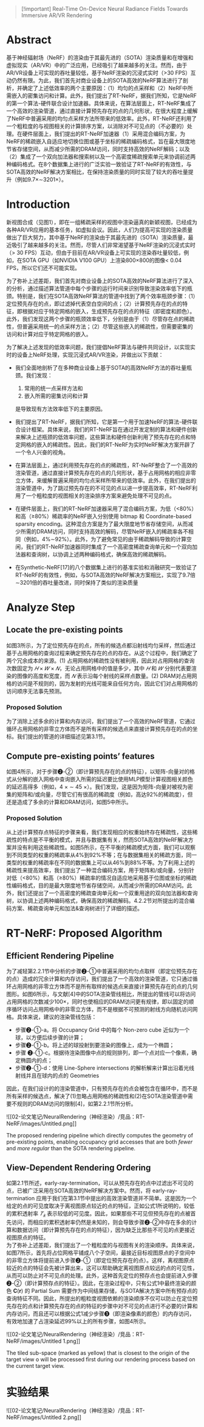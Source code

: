 > [!important] Real-Time On-Device Neural Radiance Fields Towards Immersive AR/VR Rendering

# Abstract

基于神经辐射场（NeRF）的渲染由于其最先进的（SOTA）渲染质量和在增强和虚拟现实（AR/VR）中的广泛应用，已经吸引了越来越多的关注。然而，由于AR/VR设备上可实现的吞吐量较低，基于NeRF渲染的沉浸式实时（>30 FPS）互动仍然有限。为此，我们首先对商业设备上的SOTA高效的NeRF算法进行了剖析，并确定了上述低效率的两个主要原因：（1）均匀的点采样和（2）NeRF中所需嵌入的密集访问和计算。此外，我们提出了RT-NeRF，据我们所知，它是NeRF的第一个算法-硬件联合设计加速器。具体来说，在算法层面上，RT-NeRF集成了一个高效的渲染管道，通过直接计算预先存在的点的几何形状，在很大程度上缓解了NeRF中普遍采用的均匀点采样方法所带来的低效率。此外，RT-NeRF还利用了一个粗粒度的与视图相关的计算排序方案，以消除对不可见点的（不必要的）处理。在硬件层面上，我们提出的RT-NeRF加速器（1）采用混合编码方案，为NeRF的稀疏嵌入自适应地切换位图或基于坐标的稀疏编码格式，旨在最大限度地节省存储空间，从而减少所需的DRAM访问，同时支持高效的NeRF解码；以及（2）集成了一个双向加法器和搜索树以及一个高密度稀疏搜索单元来协调前述两种编码格式。在8个数据集上进行的广泛实验一致验证了RT-NeRF的有效性，与SOTA高效的NeRF解决方案相比，在保持渲染质量的同时实现了较大的吞吐量提升（例如9.7×∼3201×）。

# Introduction

新视图合成（见图1），即在一组稀疏采样的视图中渲染逼真的新颖视图，已经成为各种AR/VR应用的基本任务，如虚拟会议。因此，人们为提高可实现的渲染质量做出了巨大努力，其中基于NeRF的渲染由于其最先进的（SOTA）渲染质量，最近吸引了越来越多的关注。然而，尽管人们非常渴望基于NeRF渲染的沉浸式实时（> 30 FPS）互动，但由于目前在AR/VR设备上可实现的渲染吞吐量较低，例如，在SOTA GPU（如NVIDIA V100 GPU）上渲染800×800的图像< 0.04 FPS，所以它们还不可能实现。

为了弥补上述差距，我们首先对商业设备上的SOTA高效的NeRF算法进行了深入的分析，通过描述算法管道中每个步骤的运行时间来识别导致渲染效率低下的瓶颈。特别是，我们在SOTA高效NeRF算法的管道中找到了两个效率瓶颈步骤：（1）定位预先存在的点，即过滤掉代表空白空间的点；（2）计算预先存在的点的特征，即根据对应于特定网格的嵌入，生成预先存在的点的特征（即密度和颜色）。此外，我们发现这两个步骤的瓶颈效率低下，分别是由于（1）尽管存在点的稀疏性，但普遍采用统一的点采样方法；（2）尽管这些嵌入的稀疏性，但需要密集的访问和计算对应于特定网格的嵌入。

为了解决上述发现的低效率问题，我们提倡NeRF算法与硬件共同设计，以实现实时的设备上NeRF处理，实现沉浸式AR/VR渲染，并做出以下贡献：

- 我们全面地剖析了在多种商业设备上基于SOTA的高效NeRF方法的吞吐量瓶颈。我们发现：
    
    1. 常用的统一点采样方法和
    2. 嵌入所需的密集访问和计算
    
    是导致现有方法效率低下的主要原因。
    
- 我们提出了RT-NeRF，据我们所知，它是第一个用于加速NeRF的算法-硬件联合设计框架。具体来说，我们的RT-NeRF旨在通过开发定制的算法和硬件创新来解决上述瓶颈的低效率问题，这些算法和硬件创新利用了预先存在的点和特定网格的嵌入的稀疏性。因此，我们的RT-NeRF为实时NeRF解决方案开辟了一个令人兴奋的视角。
- 在算法层面上，通过利用预先存在的点的稀疏性，RT-NeRF整合了一个高效的渲染管道，通过直接计算预先存在的点的几何形状，基于占用网格的相应非零立方体，来缓解普遍采用的均匀点采样所带来的低效率。此外，在我们提出的渲染管道中，为了跳过预先存在的不可见的点以进一步提高效率，RT-NeRF利用了一个粗粒度的视图相关的渲染排序方案来避免处理不可见的点。
- 在硬件层面上，我们的RT-NeRF加速器采用了混合编码方案，为低（<80%）和高（≥80%）稀疏率的NeRF嵌入分别使用 bitmap 和 Coordinate-based sparsity encoding。这种混合方案是为了最大限度地节省存储空间，从而减少所需的DRAM访问，同时支持高效的解码，尽管NeRF嵌入的稀疏率各不相同（例如，4%∼92%）。此外，为了避免常见的由于稀疏解码导致的计算空闲，我们的RT-NeRF加速器同时集成了一个高密度稀疏查询单元和一个双向加法器和查询树，以协调上述两种编码格式，确保高效的稀疏解码。
- 在Synthetic-NeRF[17]的八个数据集上进行的基准实验和消融研究一致验证了RT-NeRF的有效性，例如，与SOTA高效的NeRF解决方案相比，实现了9.7倍∼3201倍的吞吐量改进，同时保持了类似的渲染质量

  

# Analyze Step

## L**ocate the pre-existing points**

如图3所示，为了定位预先存在的点，所有的候选点都沿射线均匀采样，然后通过基于占用网格的查询过程来确定预先存在的点的存在。从这个过程中，我们确定了两个冗余成本的来源。(1) 占用网格的稀疏性没有被利用，因此对占用网格的查询次数固定为 $𝐻×𝑊×𝑁$，无论占用网格中的值是多少，其中 $𝐻$ 和 $𝑊$ 分别代表要渲染的图像的高度和宽度，而 $𝑁$ 表示沿每个射线的采样点数量。(2) DRAM对占用网格的访问是不规则的，因为发射的光线可能来自任何方向，因此它们对占用网格的访问顺序无法事先预测。

### Proposed Solution

为了消除上述多余的计算和内存访问，我们提出了一个高效的NeRF管道，它通过循环占用网格的非零立方体而不是所有采样的候选点来直接计算预先存在的点的坐标。我们提出的管道的详细描述见第3.1节。

## C**ompute pre-existing points’ features**

如图4所示，对于步骤❷-②（即计算预先存在的点的特征），以矩阵-向量对的格式从分解的嵌入网格中查询嵌入所需的延迟要比使用MLP模型计算视图相关颜色的延迟高得多（例如，4 × ∼ 45 ×）。我们发现，这是因为矩阵-向量对被视为密集的矩阵和/或向量，尽管它们有很高的稀疏度（例如，高达92%的稀疏度），但还是造成了多余的计算和DRAM访问，如图5中所示。

### Proposed Solution

从上述计算预存点特征的步骤来看，我们发现相应的权重始终存在稀疏性，这些稀疏性的特点是不平衡的模式，并且与数据集有关，然而SOTA高效的NeRF解决方案并没有利用这些稀疏性。如图5所示，在不平衡的稀疏模式方面，我们可以观察到不同类型的权重的稀疏率从4%到92%不等；在与数据集相关的稀疏方面，同一类型的权重的稀疏率在不同的数据集上可以从46%到88%不等。为了利用上述的稀疏性来提高效率，我们提出了一种混合编码方案，用于矩阵和/或向量，分别针对低（<80%）和高（≥80%）稀疏率的情况自适应地采用基于位图或坐标的稀疏性编码格式，目的是最大限度地节省存储空间，从而减少所需的DRAM访问。此外，我们还提出了一个高密度的稀疏查询单元和一个双重用途的双向加法器和查询树，以协调上述两种编码格式，确保高效的稀疏解码。4.2.2节对所提出的混合编码方案、稀疏查询单元和加法&查询树进行了详细的描述。

# RT-NeRF: Proposed Algorithm

## **Efficient Rendering Pipeline**

为了减轻第2.2.1节中分析的步骤❷-①中普遍采用的均匀点取样（即定位预先存在的点）造成的冗余计算和内存访问，我们提出了一个高效的渲染管道，它只通过循环占用网格的非零立方体而不是所有取样的候选点来直接计算预先存在的点的几何图形。如图6所示，与文献[4]中的SOTA渲染管线相比，所提出的管线可以将访问占用网格的次数减少100×，同时也使相应的DRAM访问更有规律，即以固定的顺序循环访问占用网格中的非零立方体，而不是根据不可预测的射线方向随机访问网格。具体来说，建议的渲染管线包括：

- 步骤❷-①-a。将 Occupancy Grid 中的每个 Non-zero cube 近似为一个球，以方便后续步骤的计算；
- 步骤❷-①-b。将上述的球投射到要渲染的图像上，成为一个椭圆；
- 步骤 ❷-①-c。根据待渲染图像中点的规则排列，即一个点对应一个像素，确定椭圆内的点；
- 步骤❷-①-d：使用 Line-Sphere intersections 的解析解来计算出沿着光线射线并且在球内的点的 Geometries

因此，在我们设计的的渲染管道中，只有预先存在的点会被包含在循环中，而不是所有采样的候选点，解决了(1)忽略占用网格的稀疏性和(2)在SOTA渲染管道中需要不规则的DRAM访问的限制[4]，如第2.2.1节所分析。

![[02-论文笔记/NeuralRendering（神经渲染）/竞品：RT-NeRF/images/Untitled.png]]

The proposed rendering pipeline which directly computes the geometry of pre-existing points, enabling occupancy grid accesses that are both _fewer_ and _more regular_ than the SOTA rendering pipeline.

  

## **View-Dependent Rendering Ordering**

如第2.1节所述，early-ray-termination，可以从预先存在的点中过滤出不可见的点，已被广泛采用在SOTA高效的NeRF解决方案中。然而，将 early-ray-termination 应用于我们在第3.1节中提出的高效渲染管道并不简单。这是因为一个给定的点的可见度取决于离视图原点较近的点的特征，正如公式1所说明的，较低的累积透射率 $𝑇_𝑘$ 表示较低的可见度。因此，如果那些不可见但预先存在的点被首先访问，而相应的累积透射率仍然是未知的，则会导致步骤❷-②中存在多余的计算和数据访问（即计算预先存在的点的特征），因为缺乏比那些不可见的点更接近视图原点的特征。  
为了弥补上述差距，我们提出了一个粗粒度的与视图有关的渲染顺序。具体来说，如图7所示，首先将占位网格平铺成八个子空间，最接近目标视图原点的子空间中的非零立方体将提前进入步骤❷-①（即定位预先存在的点）。这样，离视图原点较近的点的特征会先被计算出来，这可以帮助确定离视图原点较远的点的可见性，从而可以防止对不可见点的处理。此外，这种首先定位的预存点也会提前进入步骤❷-②（即计算预存点的特征）。因此，在渲染过程中，只有公式1中最终渲染的颜色 $\mathbf{C}(\mathbf r)$ 的 Partial Sum 需要作为中间结果存储，与SOTA解决方案中所有预存点的查询特征不同。因此，所提出的粗粒度视图依赖的渲染顺序不仅可以防止在定位预先存在的点和计算预先存在的点的特征的步骤中对不可见的点进行不必要的计算和内存访问，而且还可以根据公式1减少步骤❸（即渲染像素的颜色）的内存访问，有效地加速了占渲染延迟99%以上的所有步骤，如图4所示。

![[02-论文笔记/NeuralRendering（神经渲染）/竞品：RT-NeRF/images/Untitled 1.png]]

The tiled sub-space (marked as yellow) that is closest to the origin of the target view o will be processed first during our rendering process based on the current target view.

# 实验结果

![[02-论文笔记/NeuralRendering（神经渲染）/竞品：RT-NeRF/images/Untitled 2.png]]
